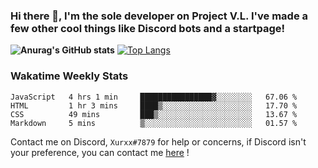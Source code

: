 ### Hi there 👋, I'm the sole developer on Project V.L. I've made a few other cool things like Discord bots and a startpage!
**![Anurag's GitHub stats](https://github-readme-stats.vercel.app/api?username=5late&count_private=true&show_icons=true&theme=tokyonight)**
[![Top Langs](https://github-readme-stats.vercel.app/api/top-langs/?username=5late&theme=ayu-mirage)](https://github.com/anuraghazra/github-readme-stats)

### Wakatime Weekly Stats

<!--START_SECTION:waka-->
```text
JavaScript   4 hrs 1 min     ████████████████▓░░░░░░░░   67.06 % 
HTML         1 hr 3 mins     ████▒░░░░░░░░░░░░░░░░░░░░   17.70 % 
CSS          49 mins         ███▒░░░░░░░░░░░░░░░░░░░░░   13.67 % 
Markdown     5 mins          ▒░░░░░░░░░░░░░░░░░░░░░░░░   01.57 % 
```
<!--END_SECTION:waka-->

Contact me on Discord, ``Xurxx#7879`` for help or concerns, if Discord isn't your preference, you can contact me [here](https://github.com/5late/5late/issues) !
